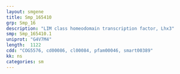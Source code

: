 ```yaml
---
layout: smgene
title: Smp_165410
grp: Smp_16
description: "LIM class homeodomain transcription factor, Lhx3"
smp: Smp_165410.1
uniprot: "G4V7M4"
length:  1122
cdd: "COG5576, cd00086, cl00084, pfam00046, smart00389"
kk: ns
categories: sm
---
```


